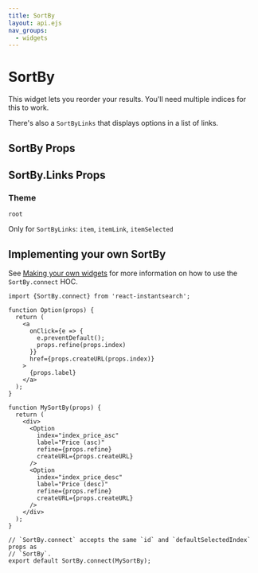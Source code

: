 ```yaml
---
title: SortBy
layout: api.ejs
nav_groups:
  - widgets
---
```


# SortBy

This widget lets you reorder your results. You'll need multiple indices for this to work.

There's also a `SortByLinks` that displays options in a list of links.

## SortBy Props

<!-- props default ./index.js -->

## SortBy.Links Props

<!-- props default.Links ./index.js -->

### Theme

`root`

Only for `SortByLinks`: `item`, `itemLink`, `itemSelected`

## Implementing your own SortBy

See [Making your own widgets](../Customization.md) for more information on how to use the `SortBy.connect` HOC.

```
import {SortBy.connect} from 'react-instantsearch';

function Option(props) {
  return (
    <a
      onClick={e => {
        e.preventDefault();
        props.refine(props.index)
      }}
      href={props.createURL(props.index)}
    >
      {props.label}
    </a>
  );
}

function MySortBy(props) {
  return (
    <div>
      <Option
        index="index_price_asc"
        label="Price (asc)"
        refine={props.refine}
        createURL={props.createURL}
      />
      <Option
        index="index_price_desc"
        label="Price (desc)"
        refine={props.refine}
        createURL={props.createURL}
      />
    </div>
  );
}

// `SortBy.connect` accepts the same `id` and `defaultSelectedIndex` props as
// `SortBy`.
export default SortBy.connect(MySortBy);
```
